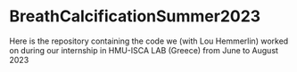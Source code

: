 # BreathCalcificationSummer2023
Here is the repository containing the code we (with Lou Hemmerlin) worked on during our internship in HMU-ISCA LAB (Greece) from June to August 2023

